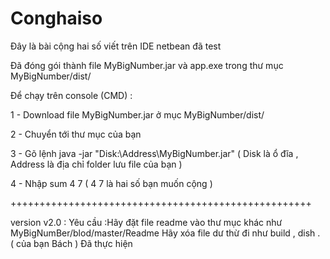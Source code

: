 # Conghaiso
Đây là bài cộng hai số viết trên IDE netbean đã test 

Đã đóng gói thành file MyBigNumber.jar và app.exe trong thư mục MyBigNumber/dist/

Để chạy trên console (CMD) :

  1 - Download file MyBigNumber.jar ở mục MyBigNumber/dist/
  
  2 - Chuyển tới thư mục của bạn
  
  3 - Gõ lệnh java -jar "Disk:\Address\MyBigNumber.jar" ( Disk là ổ đĩa , Address là địa chỉ folder lưu file của bạn )
  
  4 - Nhập sum 4 7 ( 4 7 là hai số bạn muốn cộng ) 
  
  ++++++++++++++++++++++++++++++++++++++++++++++++++++
  
  version v2.0 : Yêu cầu :Hãy đặt file readme vào thư mục khác như MyBigNumBer/blod/master/Readme 
Hãy xóa file dư thừ đi như build , dish . ( của bạn Bách ) Đã thực hiện
  
  
  



